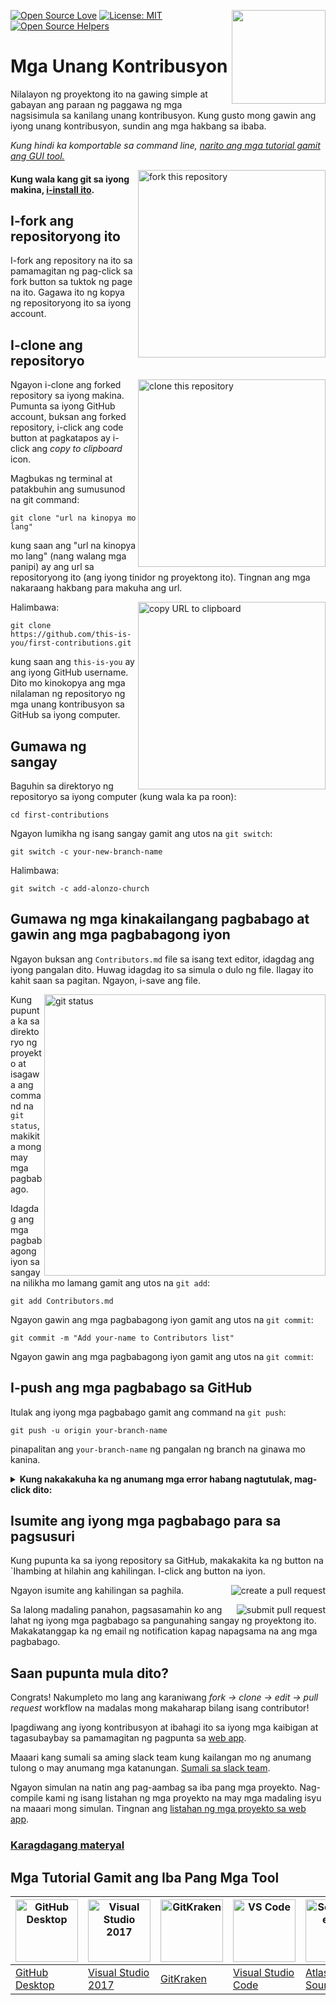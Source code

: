 [![Open Source Love](https://badges.frapsoft.com/os/v1/open-source.svg?v=103)](https://github.com/ellerbrock/open-source-badges/)
[<img align="right" width="150" src="https://firstcontributions.github.io/assets/Readme/join-slack-team.png">](https://join.slack.com/t/firstcontributors/shared_invite/zt-1hg51qkgm-Xc7HxhsiPYNN3ofX2_I8FA)
[![License: MIT](https://img.shields.io/badge/License-MIT-green.svg)](https://opensource.org/licenses/MIT)
[![Open Source Helpers](https://www.codetriage.com/roshanjossey/first-contributions/badges/users.svg)](https://www.codetriage.com/roshanjossey/first-contributions)


# Mga Unang Kontribusyon

Nilalayon ng proyektong ito na gawing simple at gabayan ang paraan ng paggawa ng mga nagsisimula sa kanilang unang kontribusyon. Kung gusto mong gawin ang iyong unang kontribusyon, sundin ang mga hakbang sa ibaba.

_Kung hindi ka komportable sa command line, [narito ang mga tutorial gamit ang GUI tool.](#tutorials-using-other-tools)_

<img align="right" width="300" src="https://firstcontributions.github.io/assets/Readme/fork.png" alt="fork this repository" />

#### Kung wala kang git sa iyong makina, [i-install ito](https://docs.github.com/en/get-started/quickstart/set-up-git).

## I-fork ang repositoryong ito

I-fork ang repository na ito sa pamamagitan ng pag-click sa fork button sa tuktok ng page na ito.
Gagawa ito ng kopya ng repositoryong ito sa iyong account.

## I-clone ang repositoryo

<img align="right" width="300" src="https://firstcontributions.github.io/assets/Readme/clone.png" alt="clone this repository" />

Ngayon i-clone ang forked repository sa iyong makina. Pumunta sa iyong GitHub account, buksan ang forked repository, i-click ang code button at pagkatapos ay i-click ang _copy to clipboard_ icon.

Magbukas ng terminal at patakbuhin ang sumusunod na git command:

```
git clone "url na kinopya mo lang"
```

kung saan ang "url na kinopya mo lang" (nang walang mga panipi) ay ang url sa repositoryong ito (ang iyong tinidor ng proyektong ito). Tingnan ang mga nakaraang hakbang para makuha ang url.

<img align="right" width="300" src="https://firstcontributions.github.io/assets/Readme/copy-to-clipboard.png" alt="copy URL to clipboard" />

Halimbawa:

```
git clone https://github.com/this-is-you/first-contributions.git
```

kung saan ang `this-is-you` ay ang iyong GitHub username. Dito mo kinokopya ang mga nilalaman ng repositoryo ng mga unang kontribusyon sa GitHub sa iyong computer.

## Gumawa ng sangay

Baguhin sa direktoryo ng repositoryo sa iyong computer (kung wala ka pa roon):

```
cd first-contributions
```

Ngayon lumikha ng isang sangay gamit ang utos na `git switch`:

```
git switch -c your-new-branch-name
```

Halimbawa:

```
git switch -c add-alonzo-church
```

## Gumawa ng mga kinakailangang pagbabago at gawin ang mga pagbabagong iyon

Ngayon buksan ang `Contributors.md` file sa isang text editor, idagdag ang iyong pangalan dito. Huwag idagdag ito sa simula o dulo ng file. Ilagay ito kahit saan sa pagitan. Ngayon, i-save ang file.

<img align="right" width="450" src="https://firstcontributions.github.io/assets/Readme/git-status.png" alt="git status" />

Kung pupunta ka sa direktoryo ng proyekto at isagawa ang command na `git status`, makikita mong may mga pagbabago.

Idagdag ang mga pagbabagong iyon sa sangay na nilikha mo lamang gamit ang utos na `git add`:

```
git add Contributors.md
```

Ngayon gawin ang mga pagbabagong iyon gamit ang utos na `git commit`:

```
git commit -m "Add your-name to Contributors list"
```

Ngayon gawin ang mga pagbabagong iyon gamit ang utos na `git commit`:

## I-push ang mga pagbabago sa GitHub

Itulak ang iyong mga pagbabago gamit ang command na `git push`:

```
git push -u origin your-branch-name
```

pinapalitan ang `your-branch-name` ng pangalan ng branch na ginawa mo kanina.

<details>
<summary> <strong>Kung nakakakuha ka ng anumang mga error habang nagtutulak, mag-click dito: </strong> </summary>

- ### Error sa Pagpapatunay
     <pre>remote: Inalis ang suporta para sa pagpapatotoo ng password noong Agosto 13, 2021. Mangyaring gumamit na lang ng personal na access token.
  remote: Pakitingnan ang https://github.blog/2020-12-15-token-authentication-requirements-for-git-operations/ para sa karagdagang impormasyon.
  nakamamatay: Nabigo ang pagpapatotoo para sa 'https://github.com/<your-username>/first-contributions.git/'</pre>
  Pumunta sa [tutorial ng GitHub](https://docs.github.com/en/authentication/connecting-to-github-with-ssh/adding-a-new-ssh-key-to-your-github-account) sa pagbuo at pag-configure ng SSH key sa iyong account.
</details>

## Isumite ang iyong mga pagbabago para sa pagsusuri

Kung pupunta ka sa iyong repository sa GitHub, makakakita ka ng button na `Ihambing at hilahin ang kahilingan. I-click ang button na iyon.

<img style="float: right;" src="https://firstcontributions.github.io/assets/Readme/compare-and-pull.png" alt="create a pull request" />

Ngayon isumite ang kahilingan sa paghila.

<img style="float: right;" src="https://firstcontributions.github.io/assets/Readme/submit-pull-request.png" alt="submit pull request" />

Sa lalong madaling panahon, pagsasamahin ko ang lahat ng iyong mga pagbabago sa pangunahing sangay ng proyektong ito. Makakatanggap ka ng email ng notification kapag napagsama na ang mga pagbabago.

## Saan pupunta mula dito?

Congrats! Nakumpleto mo lang ang karaniwang _fork -> clone -> edit -> pull request_ workflow na madalas mong makaharap bilang isang contributor!

Ipagdiwang ang iyong kontribusyon at ibahagi ito sa iyong mga kaibigan at tagasubaybay sa pamamagitan ng pagpunta sa [web app](https://firstcontributions.github.io/#social-share).

Maaari kang sumali sa aming slack team kung kailangan mo ng anumang tulong o may anumang mga katanungan. [Sumali sa slack team](https://join.slack.com/t/firstcontributors/shared_invite/zt-1hg51qkgm-Xc7HxhsiPYNN3ofX2_I8FA).

Ngayon simulan na natin ang pag-aambag sa iba pang mga proyekto. Nag-compile kami ng isang listahan ng mga proyekto na may mga madaling isyu na maaari mong simulan. Tingnan ang [listahan ng mga proyekto sa web app](https://firstcontributions.github.io/#project-list).

### [Karagdagang materyal](additional-material/git_workflow_scenarios/additional-material.md)

## Mga Tutorial Gamit ang Iba Pang Mga Tool

| <a href="gui-tool-tutorials/github-desktop-tutorial.md"><img alt="GitHub Desktop" src="https://desktop.github.com/images/desktop-icon.svg" width="100"></a> | <a href="gui-tool-tutorials/github-windows-vs2017-tutorial.md"><img alt="Visual Studio 2017" src="https://upload.wikimedia.org/wikipedia/commons/c/cd/Visual_Studio_2017_Logo.svg" width="100"></a> | <a href="gui-tool-tutorials/gitkraken-tutorial.md"><img alt="GitKraken" src="https://firstcontributions.github.io/assets/gui-tool-tutorials/gitkraken-tutorial/gk-icon.png" width="100"></a> | <a href="gui-tool-tutorials/github-windows-vs-code-tutorial.md"><img alt="VS Code" src="https://upload.wikimedia.org/wikipedia/commons/2/2d/Visual_Studio_Code_1.18_icon.svg" width=100></a> | <a href="gui-tool-tutorials/sourcetree-macos-tutorial.md"><img alt="Sourcetree App" src="https://wac-cdn.atlassian.com/dam/jcr:81b15cde-be2e-4f4a-8af7-9436f4a1b431/Sourcetree-icon-blue.svg" width=100></a> | <a href="gui-tool-tutorials/github-windows-intellij-tutorial.md"><img alt="IntelliJ IDEA" src="https://upload.wikimedia.org/wikipedia/commons/thumb/9/9c/IntelliJ_IDEA_Icon.svg/512px-IntelliJ_IDEA_Icon.svg.png" width=100></a> |
| ----------------------------------------------------------------------------------------------------------------------------------------------------------- | --------------------------------------------------------------------------------------------------------------------------------------------------------------------------------------------------- | -------------------------------------------------------------------------------------------------------------------------------------------------------------------------------------------- | -------------------------------------------------------------------------------------------------------------------------------------------------------------------------------------------- | ------------------------------------------------------------------------------------------------------------------------------------------------------------------------------------------------------------ | -------------------------------------------------------------------------------------------------------------------------------------------------------------------------------------------------------------------------------- |
| [GitHub Desktop](../gui-tool-tutorials/github-desktop-tutorial.md) | [Visual Studio 2017](../gui-tool-tutorials/github-windows-vs2017-tutorial.md) | [GitKraken](../gui-tool-tutorials/gitkraken-tutorial.md) | [Visual Studio Code](../gui-tool-tutorials/github-windows-vs-code-tutorial.md) | [Atlassian Sourcetree](../gui-tool-tutorials/sourcetree-macos-tutorial.md) | [IntelliJ IDEA](../gui-tool-tutorials/github-windows-intellij-tutorial.md) |